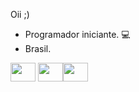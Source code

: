 Oii ;)
- Programador iniciante. 💻
- Brasil.



<img src="https://cdn.jsdelivr.net/gh/devicons/devicon/icons/html5/html5-original.svg" width="40" height="30"> <img src="https://cdn.jsdelivr.net/gh/devicons/devicon/icons/css3/css3-original.svg"  width="40" height="30"/><img src="https://cdn.jsdelivr.net/gh/devicons/devicon/icons/javascript/javascript-original.svg" width="40" height="30"/>

